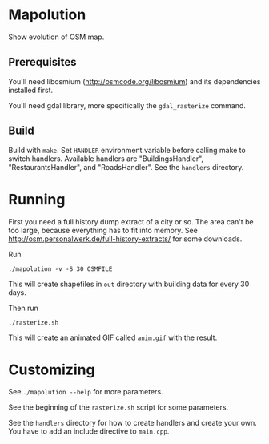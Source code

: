 
# Mapolution

Show evolution of OSM map.

## Prerequisites

You'll need libosmium (http://osmcode.org/libosmium) and its dependencies
installed first.

You'll need gdal library, more specifically the `gdal_rasterize` command.

## Build

Build with `make`. Set `HANDLER` environment variable before calling
make to switch handlers. Available handlers are "BuildingsHandler",
"RestaurantsHandler", and "RoadsHandler". See the `handlers` directory.

# Running

First you need a full history dump extract of a city or so. The area
can't be too large, because everything has to fit into memory. See
http://osm.personalwerk.de/full-history-extracts/ for some downloads.

Run

`./mapolution -v -S 30 OSMFILE`

This will create shapefiles in `out` directory with building data for
every 30 days.

Then run

`./rasterize.sh`

This will create an animated GIF called `anim.gif` with the result.

# Customizing

See `./mapolution --help` for more parameters.

See the beginning of the `rasterize.sh` script for some parameters.

See the `handlers` directory for how to create handlers and create
your own. You have to add an include directive to `main.cpp`.

